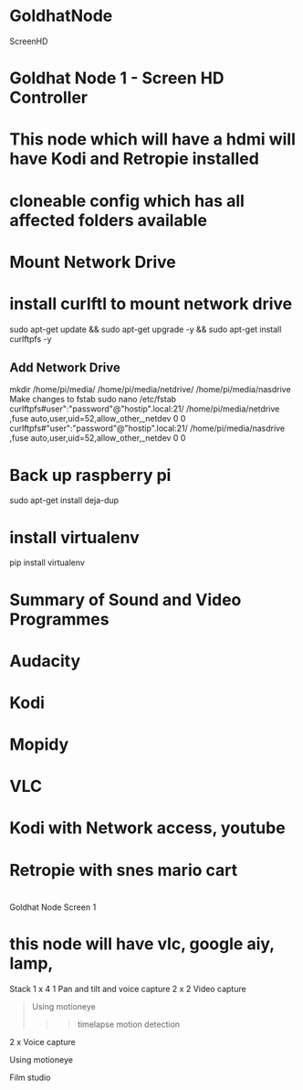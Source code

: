 # GoldhatNode
ScreenHD
# Goldhat Node 1 - Screen HD Controller  
# This node which will have a hdmi will have Kodi and Retropie installed   
# cloneable config which has all affected folders available 
# Mount Network Drive
# install curlftl to mount network drive
sudo apt-get update && sudo apt-get upgrade -y && sudo apt-get install curlftpfs -y
## Add Network Drive
mkdir /home/pi/media/ /home/pi/media/netdrive/ /home/pi/media/nasdrive
Make changes to fstab
sudo nano /etc/fstab
curlftpfs#user":"password"@"hostip".local:21/ /home/pi/media/netdrive ,fuse auto,user,uid=52,allow_other,_netdev 0 0
curlftpfs#"user":"password"@"hostip".local:21/ /home/pi/media/nasdrive ,fuse auto,user,uid=52,allow_other,_netdev 0 0

# Back up raspberry pi
sudo apt-get install deja-dup

# install virtualenv
pip install virtualenv
# Summary of Sound and Video Programmes
# Audacity
# Kodi
# Mopidy
# VLC



# Kodi with Network access, youtube 

# Retropie with snes mario cart 

#

Goldhat Node 
Screen 1
# this node will have vlc, google aiy, lamp, 



Stack 1 x 4
1 Pan and tilt and voice capture
2 x 2 Video capture 
> Using motioneye
>>> timelapse
>>> motion detection


2 x Voice capture


Using motioneye

Film studio
